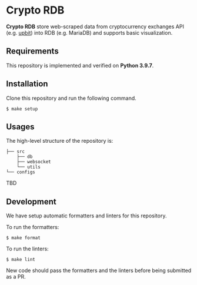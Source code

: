 # Crypto RDB

**Crypto RDB** store web-scraped data from cryptocurrency exchanges API (e.g. [upbit](https://docs.upbit.com/)) into RDB (e.g. MariaDB) and supports basic visualization.

## Requirements

This repository is implemented and verified on **Python 3.9.7**.

## Installation

Clone this repository and run the following command.

```shell
$ make setup
```

## Usages

The high-level structure of the repository is:

    ├── src
        ├── db
        ├── websocket
        └── utils
    └── configs

TBD

## Development

We have setup automatic formatters and linters for this repository.

To run the formatters:

```shell
$ make format
```

To run the linters:

```shell
$ make lint
```

New code should pass the formatters and the linters before being submitted as a PR.